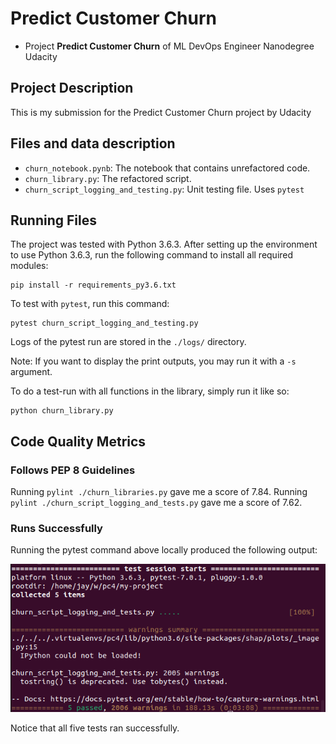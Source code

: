 # Predict Customer Churn

- Project **Predict Customer Churn** of ML DevOps Engineer Nanodegree Udacity

## Project Description
This is my submission for the Predict Customer Churn project by Udacity

## Files and data description

- `churn_notebook.pynb`: The notebook that contains unrefactored code.
- `churn_library.py`: The refactored script.
- `churn_script_logging_and_testing.py`: Unit testing file. Uses `pytest`

## Running Files

The project was tested with Python 3.6.3. After setting up the environment to use
Python 3.6.3, run the following command to install all required modules:

```
pip install -r requirements_py3.6.txt
```

To test with `pytest`, run this command:

```
pytest churn_script_logging_and_testing.py
```

Logs of the pytest run are stored in the `./logs/` directory.

Note: If you want to display the print outputs, you may run it with a `-s` argument.

To do a test-run with all functions in the library, simply run it like so:

```
python churn_library.py
```

## Code Quality Metrics

### Follows PEP 8 Guidelines

 Running `pylint ./churn_libraries.py` gave me a score of 7.84.
 Running `pylint ./churn_script_logging_and_tests.py` gave me a score of 7.62.


### Runs Successfully

Running the pytest command above locally produced the following output:

![output](successful_pytest_run.png)

Notice that all five tests ran successfully.
